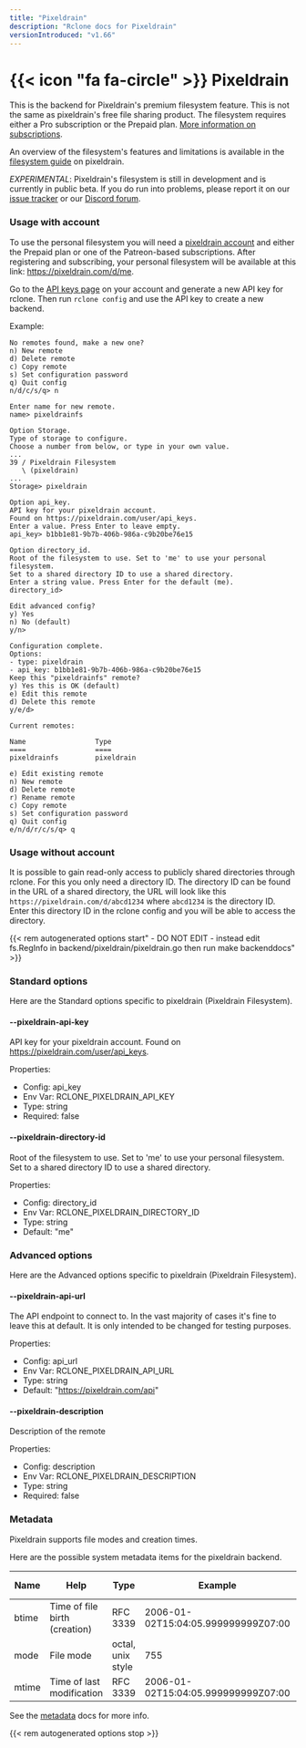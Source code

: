 ```yaml
---
title: "Pixeldrain"
description: "Rclone docs for Pixeldrain"
versionIntroduced: "v1.66"
---
```


# {{< icon "fa fa-circle" >}} Pixeldrain

This is the backend for Pixeldrain's premium filesystem feature. This is not the
same as pixeldrain's free file sharing product. The filesystem requires either a
Pro subscription or the Prepaid plan. [More information on
subscriptions](https://pixeldrain.com/#pro).

An overview of the filesystem's features and limitations is available in the
[filesystem guide](https://pixeldrain.com/filesystem) on pixeldrain.

*EXPERIMENTAL*: Pixeldrain's filesystem is still in development and is
currently in public beta. If you do run into problems, please report it on our
[issue tracker](https://github.com/Fornaxian/pixeldrain_web/issues) or our
[Discord forum](https://discord.gg/UDjaBGwr4p).

### Usage with account

To use the personal filesystem you will need a [pixeldrain
account](https://pixeldrain.com/register) and either the Prepaid plan or one of
the Patreon-based subscriptions. After registering and subscribing, your
personal filesystem will be available at this link: https://pixeldrain.com/d/me.

Go to the [API keys page](https://pixeldrain.com/user/api_keys) on your account
and generate a new API key for rclone. Then run `rclone config` and use the API
key to create a new backend.

Example:

```
No remotes found, make a new one?
n) New remote
d) Delete remote
c) Copy remote
s) Set configuration password
q) Quit config
n/d/c/s/q> n

Enter name for new remote.
name> pixeldrainfs

Option Storage.
Type of storage to configure.
Choose a number from below, or type in your own value.
...
39 / Pixeldrain Filesystem
   \ (pixeldrain)
...
Storage> pixeldrain

Option api_key.
API key for your pixeldrain account.
Found on https://pixeldrain.com/user/api_keys.
Enter a value. Press Enter to leave empty.
api_key> b1bb1e81-9b7b-406b-986a-c9b20be76e15

Option directory_id.
Root of the filesystem to use. Set to 'me' to use your personal filesystem.
Set to a shared directory ID to use a shared directory.
Enter a string value. Press Enter for the default (me).
directory_id>

Edit advanced config?
y) Yes
n) No (default)
y/n>

Configuration complete.
Options:
- type: pixeldrain
- api_key: b1bb1e81-9b7b-406b-986a-c9b20be76e15
Keep this "pixeldrainfs" remote?
y) Yes this is OK (default)
e) Edit this remote
d) Delete this remote
y/e/d>

Current remotes:

Name                 Type
====                 ====
pixeldrainfs         pixeldrain

e) Edit existing remote
n) New remote
d) Delete remote
r) Rename remote
c) Copy remote
s) Set configuration password
q) Quit config
e/n/d/r/c/s/q> q
```

### Usage without account

It is possible to gain read-only access to publicly shared directories through
rclone. For this you only need a directory ID. The directory ID can be found in
the URL of a shared directory, the URL will look like this
`https://pixeldrain.com/d/abcd1234` where `abcd1234` is the directory ID. Enter
this directory ID in the rclone config and you will be able to access the
directory.

{{< rem autogenerated options start" - DO NOT EDIT - instead edit fs.RegInfo in backend/pixeldrain/pixeldrain.go then run make backenddocs" >}}
### Standard options

Here are the Standard options specific to pixeldrain (Pixeldrain Filesystem).

#### --pixeldrain-api-key

API key for your pixeldrain account.
Found on https://pixeldrain.com/user/api_keys.

Properties:

- Config:      api_key
- Env Var:     RCLONE_PIXELDRAIN_API_KEY
- Type:        string
- Required:    false

#### --pixeldrain-directory-id

Root of the filesystem to use. Set to 'me' to use your personal filesystem.
Set to a shared directory ID to use a shared directory.

Properties:

- Config:      directory_id
- Env Var:     RCLONE_PIXELDRAIN_DIRECTORY_ID
- Type:        string
- Default:     "me"

### Advanced options

Here are the Advanced options specific to pixeldrain (Pixeldrain Filesystem).

#### --pixeldrain-api-url

The API endpoint to connect to. In the vast majority of cases it's fine to leave
this at default. It is only intended to be changed for testing purposes.

Properties:

- Config:      api_url
- Env Var:     RCLONE_PIXELDRAIN_API_URL
- Type:        string
- Default:     "https://pixeldrain.com/api"

#### --pixeldrain-description

Description of the remote

Properties:

- Config:      description
- Env Var:     RCLONE_PIXELDRAIN_DESCRIPTION
- Type:        string
- Required:    false

### Metadata

Pixeldrain supports file modes and creation times.

Here are the possible system metadata items for the pixeldrain backend.

| Name | Help | Type | Example | Read Only |
|------|------|------|---------|-----------|
| btime | Time of file birth (creation) | RFC 3339 | 2006-01-02T15:04:05.999999999Z07:00 | N |
| mode | File mode | octal, unix style | 755 | N |
| mtime | Time of last modification | RFC 3339 | 2006-01-02T15:04:05.999999999Z07:00 | N |

See the [metadata](/docs/#metadata) docs for more info.

{{< rem autogenerated options stop >}}
